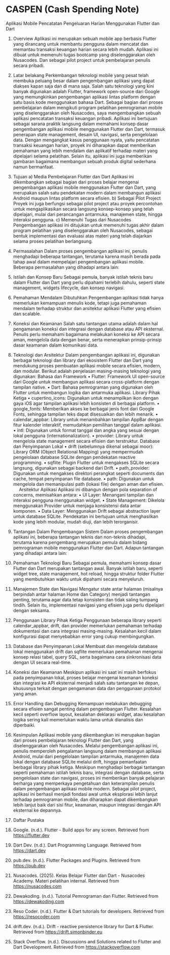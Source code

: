 # CASPEN (Cash Spending Note) 
Aplikasi Mobile Pencatatan Pengeluaran Harian Menggunakan Flutter dan Dart

1.	Overview
Aplikasi ini merupakan sebuah mobile app berbasis Flutter yang dirancang untuk membantu pengguna dalam mencatat dan memantau transaksi keuangan harian secara lebih mudah. Aplikasi ini dibuat untuk memenuhi tugas bootcamp yang diselenggarakan oleh Nusacodes. Dan sebagai pilot project untuk pembelajaran penulis secara pribadi.

3.	Latar belakang
Perkembangan teknologi mobile yang pesat telah membuka peluang besar dalam pengembangan aplikasi yang dapat diakses kapan saja dan di mana saja. Salah satu teknologi yang kini banyak digunakan adalah Flutter, framework open-source dari Google yang memungkinkan pengembangan aplikasi lintas platform dengan satu basis kode menggunakan bahasa Dart.
Sebagai bagian dari proses pembelajaran dalam mengikuti program pelatihan pemrograman mobile yang diselenggarakan oleh Nusacodes, saya mengembangkan sebuah aplikasi pencatatan transaksi keuangan pribadi. Aplikasi ini bertujuan sebagai sarana praktik langsung dalam memahami konsep dasar pengembangan aplikasi mobile menggunakan Flutter dan Dart, termasuk penerapan state management, desain UI, navigasi, serta pengelolaan data.
Dengan mengangkat kasus penggunaan nyata, yaitu pencatatan transaksi keuangan harian, proyek ini diharapkan dapat memberikan pemahaman yang lebih mendalam dan aplikatif terhadap materi yang dipelajari selama pelatihan. Selain itu, aplikasi ini juga memberikan gambaran bagaimana membangun sebuah produk digital sederhana namun bermanfaat.

4.	Tujuan
a)	Media Pembelajaran Flutter dan Dart
Aplikasi ini dikembangkan sebagai bagian dari proses belajar mengenai pengembangan aplikasi mobile menggunakan Flutter dan Dart, yang merupakan salah satu pendekatan modern dalam membangun aplikasi Android maupun lintas platform secara efisien.
b)	Sebagai Pilot Project
Proyek ini juga berfungsi sebagai pilot project atau proyek percontohan untuk mengaplikasikan secara langsung konsep-konsep yang telah dipelajari, mulai dari perancangan antarmuka, manajemen state, hingga interaksi pengguna.
c)	Memenuhi Tugas dari Nusacodes
Pengembangan aplikasi ini ditujukan untuk memenuhi tugas akhir dalam program pelatihan yang diselenggarakan oleh Nusacodes, sebagai bentuk implementasi dan evaluasi atas materi yang telah diajarkan selama proses pelatihan berlangsung.
 
5.	Permasalahan
Dalam proses pengembangan aplikasi ini, penulis menghadapi beberapa tantangan, terutama karena masih berada pada tahap awal dalam mempelajari pengembangan aplikasi mobile. Beberapa permasalahan yang dihadapi antara lain:
1.	Istilah dan Konsep Baru
Sebagai pemula, banyak istilah teknis baru dalam Flutter dan Dart yang perlu dipahami terlebih dahulu, seperti state management, widgets lifecycle, dan konsep navigasi.
2.	Pemahaman Mendalam Dibutuhkan
Pengembangan aplikasi tidak hanya memerlukan kemampuan menulis kode, tetapi juga pemahaman mendalam terhadap struktur dan arsitektur aplikasi Flutter yang efisien dan scalable.
3.	Koneksi dan Keamanan
Salah satu tantangan utama adalah dalam hal pengamanan koneksi dan integrasi dengan database atau API eksternal. Penulis perlu memahami bagaimana melakukan koneksi ke API secara aman, mengelola data dengan benar, serta menerapkan prinsip-prinsip dasar keamanan dalam komunikasi data.
 
5.	Teknologi dan Arsitektur
Dalam pengembangan aplikasi ini, digunakan berbagai teknologi dan library dari ekosistem Flutter dan Dart yang mendukung proses pembuatan aplikasi mobile secara efisien, modern, dan modular. Berikut adalah penjelasan masing-masing teknologi yang digunakan:
Bahasa dan Framework
•	Flutter: Framework UI open-source dari Google untuk membangun aplikasi secara cross-platform dengan tampilan native.
•	Dart: Bahasa pemrograman yang digunakan oleh Flutter untuk membangun logika dan antarmuka aplikasi.
Library Pihak Ketiga
•	cupertino_icons: Digunakan untuk menampilkan ikon dengan gaya iOS agar tampilan aplikasi lebih konsisten di berbagai platform.
•	google_fonts: Memberikan akses ke berbagai jenis font dari Google Fonts, sehingga tampilan teks dapat disesuaikan dan lebih menarik.
•	calendar_appbar: Library untuk menambahkan tampilan AppBar dengan fitur kalender interaktif, memudahkan pemilihan tanggal dalam aplikasi.
•	intl: Digunakan untuk format tanggal dan angka yang sesuai dengan lokal pengguna (internationalization).
•	provider: Library untuk mengelola state management secara efisien dan terstruktur.
Database dan Penyimpanan Lokal
•	drift (sebelumnya dikenal sebagai moor): Library ORM (Object Relational Mapping) yang mempermudah pengelolaan database SQLite dengan pendekatan reactive programming.
•	sqflite: Plugin Flutter untuk mengakses SQLite secara langsung, digunakan sebagai backend dari Drift.
•	path_provider: Digunakan untuk mengakses direktori perangkat seperti documents dan cache, tempat penyimpanan file database.
•	path: Digunakan untuk mengelola dan memanipulasi path (lokasi file) dengan aman dan efisien.
 
Arsitektur Aplikasi
Aplikasi ini dibangun dengan pola separation of concerns, memisahkan antara:
•	UI Layer: Menangani tampilan dan interaksi pengguna menggunakan widget.
•	State Management: Dikelola menggunakan Provider untuk menjaga konsistensi data antar komponen.
•	Data Layer: Menggunakan Drift sebagai abstraction layer untuk database SQLite.
Pendekatan ini bertujuan untuk menghasilkan kode yang lebih modular, mudah diuji, dan lebih terorganisir.
 
6.	Tantangan Dalam Pengembangan Sistem
Dalam proses pengembangan aplikasi ini, beberapa tantangan teknis dan non-teknis dihadapi, terutama karena pengembang merupakan pemula dalam bidang pemrograman mobile menggunakan Flutter dan Dart. Adapun tantangan yang dihadapi antara lain:
1. Pemahaman Teknologi Baru
Sebagai pemula, memahami konsep dasar Flutter dan Dart merupakan tantangan awal. Banyak istilah baru, seperti widget tree, state management, hot reload, hingga struktur folder Flutter yang membutuhkan waktu untuk dipahami secara menyeluruh.
2. Manajemen State dan Navigasi
Mengatur state antar halaman (misalnya berpindah antar halaman Home dan Category) menjadi tantangan penting, terutama agar data tetap konsisten dan tidak saling tumpang tindih. Selain itu, implementasi navigasi yang efisien juga perlu dipelajari dengan seksama.
3. Penggunaan Library Pihak Ketiga
Penggunaan beberapa library seperti calendar_appbar, drift, dan provider memerlukan pemahaman terhadap dokumentasi dan cara integrasi masing-masing. Kesalahan kecil dalam konfigurasi dapat menyebabkan error yang cukup membingungkan.
4. Database dan Penyimpanan Lokal
Membuat dan mengelola database lokal menggunakan drift dan sqflite memerlukan pemahaman mengenai konsep relasi tabel, query SQL, serta bagaimana cara sinkronisasi data dengan UI secara real-time.
5. Koneksi dan Keamanan
Meskipun aplikasi ini saat ini masih berfokus pada penyimpanan lokal, proses belajar mengenai keamanan koneksi dan integrasi ke API eksternal menjadi salah satu tantangan ke depan, khususnya terkait dengan pengamanan data dan penggunaan protokol yang aman.
6. Error Handling dan Debugging
Kemampuan melakukan debugging secara efisien sangat penting dalam pengembangan Flutter. Kesalahan kecil seperti overflow layout, kesalahan deklarasi widget, atau kesalahan logika sering kali memerlukan waktu lama untuk dianalisis dan diperbaiki. 
7.	Kesimpulan
Aplikasi mobile yang dikembangkan ini merupakan bagian dari proses pembelajaran teknologi Flutter dan Dart, yang diselenggarakan oleh Nusacodes. Melalui pengembangan aplikasi ini, penulis memperoleh pengalaman langsung dalam membangun aplikasi Android, mulai dari pengelolaan tampilan antarmuka, manajemen data lokal dengan database SQLite melalui drift, hingga pemanfaatan berbagai library pihak ketiga.
Meskipun menghadapi berbagai tantangan seperti pemahaman istilah teknis baru, integrasi dengan database, serta pengelolaan state dan navigasi, proses ini memberikan banyak pelajaran berharga yang memperkaya pengetahuan dan keterampilan penulis dalam pengembangan aplikasi mobile modern.
Sebagai pilot project, aplikasi ini berhasil menjadi fondasi awal untuk eksplorasi lebih lanjut terhadap pemrograman mobile, dan diharapkan dapat dikembangkan lebih lanjut baik dari sisi fitur, keamanan, maupun integrasi dengan API eksternal ke depannya.

8.	Daftar Pustaka
1.	Google. (n.d.). Flutter - Build apps for any screen. Retrieved from https://flutter.dev
2.	Dart Dev. (n.d.). Dart Programming Language. Retrieved from https://dart.dev
3.	pub.dev. (n.d.). Flutter Packages and Plugins. Retrieved from https://pub.dev
4.	Nusacodes. (2025). Kelas Belajar Flutter dan Dart - Nusacodes Academy. Materi pelatihan internal. Retrieved from https://nusacodes.com
5.	Dewakoding. (n.d.). Tutorial Pemrograman dan Flutter. Retrieved from https://dewakoding.com
6.	Reso Coder. (n.d.). Flutter & Dart tutorials for developers. Retrieved from https://resocoder.com
7.	drift.dev. (n.d.). Drift - reactive persistence library for Dart & Flutter. Retrieved from https://drift.simonbinder.eu
8.	Stack Overflow. (n.d.). Discussions and Solutions related to Flutter and Dart Development. Retrieved from https://stackoverflow.com

 
